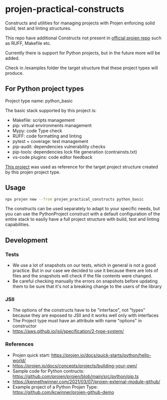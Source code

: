 # projen-practical-constructs

Constructs and utilities for managing projects with Projen enforcing solid build, test and linting structures.

This repo have additional Constructs not present in [official projen repo](https://github.com/projen/projen) such as RUFF, Makefile etc.

Currently there is support for Python projects, but in the future more will be added.

Check in /examples folder the target structure that these project types will produce.

## For Python project types

Project type name: python_basic

The basic stack supported by this project is:

* Makefile: scripts management
* pip: virtual environments management
* Mypy: code Type check
* RUFF: code formatting and linting
* pytest + coverage: test management
* pip-audit: dependencies vulnerability checks
* pip-tools: dependencies lock file generation (contrainsts.txt)
* vs-code plugins: code editor feedback

[This project](https://github.com/flaviostutz/monorepo-spikes/tree/main/shared/python/hello_world_reference) was used as reference for the target project structure created by this projen project type.

## Usage

```sh
npx projen new --from projen_practical_constructs python_basic
```

The constructs can be used separately to adapt to your specific needs, but you can use the PythonProject construct with a default configuration of the entire stack to easily have a full project structure with build, test and linting capabilities.

## Development

### Tests

* We use a lot of snapshots on our tests, which in general is not a good practice. But in our case we decided to use it because there are lots of files and the snapshots will check if the file contents were changed.
* Be careful checking manually the errors on snapshots before updating them to be sure that it's not a breaking change to the users of the library

### JSII

* The options of the constructs have to be "interface", not "types" because they are exposed to JSII and it works well only with interfaces
* The Project type must have an attribute with name "options" in constructor
* https://aws.github.io/jsii/specification/2-type-system/

### References

* Projen quick start: https://projen.io/docs/quick-starts/python/hello-world/
* https://projen.io/docs/concepts/projects/building-your-own/
* Sample code for Python contructs: https://github.com/projen/projen/blob/main/src/python/pip.ts
* https://kennethwinner.com/2021/03/07/projen-external-module-github/
* Example project of a Python Projen Type: https://github.com/kcwinner/projen-github-demo
